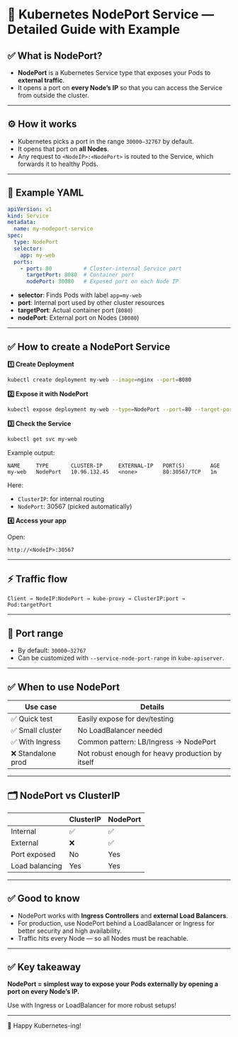 
# 📌 Kubernetes NodePort Service — Detailed Guide with Example

## ✅ What is NodePort?

- **NodePort** is a Kubernetes Service type that exposes your Pods to **external traffic**.
- It opens a port on **every Node’s IP** so that you can access the Service from outside the cluster.

---

## ⚙️ How it works

- Kubernetes picks a port in the range `30000–32767` by default.
- It opens that port on **all Nodes**.
- Any request to `<NodeIP>:<NodePort>` is routed to the Service, which forwards it to healthy Pods.

---

## 📂 Example YAML

```yaml
apiVersion: v1
kind: Service
metadata:
  name: my-nodeport-service
spec:
  type: NodePort
  selector:
    app: my-web
  ports:
    - port: 80          # Cluster-internal Service port
      targetPort: 8080  # Container port
      nodePort: 30080   # Exposed port on each Node IP
```

- **selector**: Finds Pods with label `app=my-web`
- **port**: Internal port used by other cluster resources
- **targetPort**: Actual container port (`8080`)
- **nodePort**: External port on Nodes (`30080`)

---

## ✅ How to create a NodePort Service

**1️⃣ Create Deployment**

```bash
kubectl create deployment my-web --image=nginx --port=8080
```

**2️⃣ Expose it with NodePort**

```bash
kubectl expose deployment my-web --type=NodePort --port=80 --target-port=8080
```

**3️⃣ Check the Service**

```bash
kubectl get svc my-web
```

Example output:

```
NAME     TYPE       CLUSTER-IP     EXTERNAL-IP   PORT(S)        AGE
my-web   NodePort   10.96.132.45   <none>        80:30567/TCP   1m
```

Here:
- `ClusterIP`: for internal routing
- `NodePort`: 30567 (picked automatically)

**4️⃣ Access your app**

Open:
```
http://<NodeIP>:30567
```

---

## ⚡ Traffic flow

```
Client → NodeIP:NodePort → kube-proxy → ClusterIP:port → Pod:targetPort
```

---

## 🔑 Port range

- By default: `30000–32767`
- Can be customized with `--service-node-port-range` in `kube-apiserver`.

---

## ✅ When to use NodePort

| Use case | Details |
| -------- | ------- |
| ✅ Quick test | Easily expose for dev/testing |
| ✅ Small cluster | No LoadBalancer needed |
| ✅ With Ingress | Common pattern: LB/Ingress → NodePort |
| ❌ Standalone prod | Not robust enough for heavy production by itself |

---

## 🗂️ NodePort vs ClusterIP

| | ClusterIP | NodePort |
|---|---|---|
| Internal | ✅ | ✅ |
| External | ❌ | ✅ |
| Port exposed | No | Yes |
| Load balancing | Yes | Yes |

---

## ✅ Good to know

- NodePort works with **Ingress Controllers** and **external Load Balancers**.
- For production, use NodePort behind a LoadBalancer or Ingress for better security and high availability.
- Traffic hits every Node — so all Nodes must be reachable.

---

## ✅ Key takeaway

**NodePort = simplest way to expose your Pods externally by opening a port on every Node’s IP.**

Use with Ingress or LoadBalancer for more robust setups!

---

🚀 Happy Kubernetes-ing!
